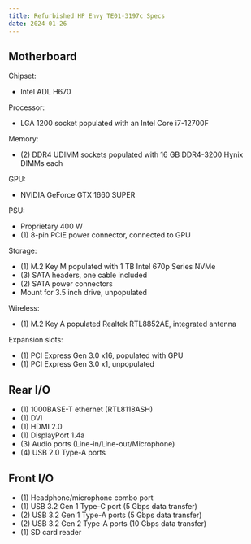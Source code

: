 ```yaml
---
title: Refurbished HP Envy TE01-3197c Specs
date: 2024-01-26
---
```


## Motherboard

Chipset:

- Intel ADL H670

Processor:

- LGA 1200 socket populated with an Intel Core i7-12700F

Memory:

- (2) DDR4 UDIMM sockets populated with 16 GB DDR4-3200 Hynix DIMMs each

GPU:

- NVIDIA GeForce GTX 1660 SUPER

PSU:

- Proprietary 400 W
- (1) 8-pin PCIE power connector, connected to GPU

Storage:

- (1) M.2 Key M populated with 1 TB Intel 670p Series NVMe
- (3) SATA headers, one cable included
- (2) SATA power connectors
- Mount for 3.5 inch drive, unpopulated

Wireless:

- (1) M.2 Key A populated Realtek RTL8852AE, integrated antenna

Expansion slots:

- (1) PCI Express Gen 3.0 x16, populated with GPU
- (1) PCI Express Gen 3.0 x1, unpopulated

## Rear I/O

- (1) 1000BASE-T ethernet (RTL8118ASH)
- (1) DVI
- (1) HDMI 2.0
- (1) DisplayPort 1.4a
- (3) Audio ports (Line-in/Line-out/Microphone)
- (4) USB 2.0 Type-A ports

## Front I/O

- (1) Headphone/microphone combo port
- (1) USB 3.2 Gen 1 Type-C port (5 Gbps data transfer)
- (2) USB 3.2 Gen 1 Type-A ports (5 Gbps data transfer)
- (2) USB 3.2 Gen 2 Type-A ports (10 Gbps data transfer)
- (1) SD card reader
